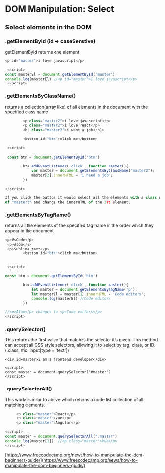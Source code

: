 # DOM Manipulation: Select

## Select elements in the DOM

### .getElementById  \(id -&gt; caseSenstive\)

getElementById returns one element 

```javascript
<p id="master">i love javascript</p>

 <script>
const masterEl = document.getElementById('master')
console.log(masterEl) //<p id="master">i love javascript</p> 
 </script>
```

### .getElementsByClassName\(\)

returns a collection\(array like\) of all elements in the document with the specified class name 

```javascript
        <p class="master2">i love javascript</p>
        <p class="master2">i love react</p>
        <h1 class="master2">i want a job</h1>

        <button id="btn">click me</button>
 
 <script>
 
 const btn = document.getElementById('btn')
        
        btn.addEventListener('click', function master(){
            var master = document.getElementsByClassName("master2");
            master[2].innerHTML = 'i need a job';
        })

</script>

If you click the button it would select all the elements with a class name 
of "master2" and change the innerHTML of the 3rd element.
```

### .getElementsByTagName\(\)

returns all the elements of the specified tag name in the order which they appear in the document

```javascript
<p>VsCode</p>
 <p>Atom</p>
 <p>Sublime text</p>
        <button id="btn">click me</button>
       

 <script>

const btn = document.getElementById('btn')
        
        btn.addEventListener('click', function master(){
            let master = document.getElementsByTagName('p');
            let masterEl = master[1].innerHTML = 'Code editors';
            console.log(masterEl) //Code editors
        })

//<p>Atom</p> changes to <p>Code editors</p>
</script>
```

### .querySelector\(\)

This returns the first value that matches the selector it’s given. This method can accept all CSS style selectors, allowing it to select by tag, class, or ID. \(.class, \#id, input\[type = 'text'\]\)

```text
<div id=master>i am a frontend developer</div>

<script>
const master = document.querySelector("#master") 
</script>
```

### .querySelectorAll\(\)

This works similar to above which returns a node list collection of all matching elements.

```javascript
     <p class="master">React</p>
     <p class="master">Vue</p>
     <p class="master">Angular</p>

<script>
const master = document.querySelectorAll(".master") 
console.log(master[1])  //<p class="master">Vue</p>
</script>
```



[https://www.freecodecamp.org/news/how-to-manipulate-the-dom-beginners-guide/](https://www.freecodecamp.org/news/how-to-manipulate-the-dom-beginners-guide/)

